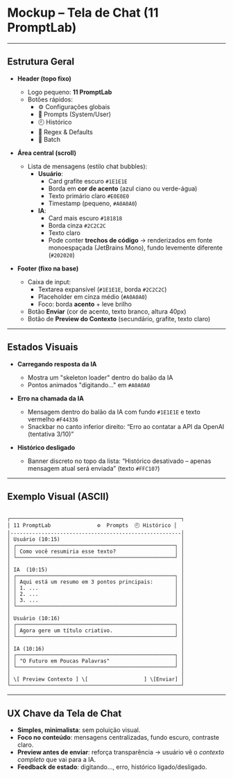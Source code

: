 # Mockup – Tela de Chat (11 PromptLab)

---

## Estrutura Geral
- **Header (topo fixo)**
  - Logo pequeno: **11 PromptLab**
  - Botões rápidos:  
    - ⚙️ Configurações globais  
    - 📑 Prompts (System/User)  
    - 🕘 Histórico  
    - 🔎 Regex & Defaults  
    - 📂 Batch  

- **Área central (scroll)**
  - Lista de mensagens (estilo chat bubbles):
    - **Usuário**:
      - Card grafite escuro `#1E1E1E`
      - Borda em **cor de acento** (azul ciano ou verde-água)
      - Texto primário claro `#E0E0E0`
      - Timestamp (pequeno, `#A0A0A0`)
    - **IA**:
      - Card mais escuro `#181818`
      - Borda cinza `#2C2C2C`
      - Texto claro
      - Pode conter **trechos de código** → renderizados em fonte monoespaçada (JetBrains Mono), fundo levemente diferente (`#202020`)

- **Footer (fixo na base)**
  - Caixa de input:
    - Textarea expansível (`#1E1E1E`, borda `#2C2C2C`)
    - Placeholder em cinza médio (`#A0A0A0`)
    - Foco: borda **acento** + leve brilho
  - Botão **Enviar** (cor de acento, texto branco, altura 40px)
  - Botão de **Preview do Contexto** (secundário, grafite, texto claro)

---

## Estados Visuais

- **Carregando resposta da IA**
  - Mostra um "skeleton loader" dentro do balão da IA
  - Pontos animados "digitando..." em `#A0A0A0`

- **Erro na chamada da IA**
  - Mensagem dentro do balão da IA com fundo `#1E1E1E` e texto vermelho `#F44336`
  - Snackbar no canto inferior direito: “Erro ao contatar a API da OpenAI (tentativa 3/10)”

- **Histórico desligado**
  - Banner discreto no topo da lista: “Histórico desativado – apenas mensagem atual será enviada” (texto `#FFC107`)

---

## Exemplo Visual (ASCII)

```

┌───────────────────────────────────────────────────────┐
│ 11 PromptLab               ⚙️  Prompts  🕘 Histórico │
│-------------------------------------------------------│
│ Usuário (10:15)                                       │
│ ┌───────────────────────────────────────────────────┐ │
│ │ Como você resumiria esse texto?                   │ │
│ └───────────────────────────────────────────────────┘ │
│                                                       │
│ IA  (10:15)                                           │
│ ┌───────────────────────────────────────────────────┐ │
│ │ Aqui está um resumo em 3 pontos principais:       │ │
│ │ 1. ...                                            │ │
│ │ 2. ...                                            │ │
│ │ 3. ...                                            │ │
│ └───────────────────────────────────────────────────┘ │
│                                                       │
│ Usuário (10:16)                                       │
│ ┌───────────────────────────────────────────────────┐ │
│ │ Agora gere um título criativo.                    │ │
│ └───────────────────────────────────────────────────┘ │
│                                                       │
│ IA (10:16)                                            │
│ ┌───────────────────────────────────────────────────┐ │
│ │ "O Futuro em Poucas Palavras"                     │ │
│ └───────────────────────────────────────────────────┘ │
│                                                       │
│ \[ Preview Contexto ] \[                  ] \[Enviar] │
└───────────────────────────────────────────────────────┘

```

---

## UX Chave da Tela de Chat
- **Simples, minimalista**: sem poluição visual.  
- **Foco no conteúdo**: mensagens centralizadas, fundo escuro, contraste claro.  
- **Preview antes de enviar**: reforça transparência → usuário vê o *contexto completo* que vai para a IA.  
- **Feedback de estado**: digitando..., erro, histórico ligado/desligado.  
